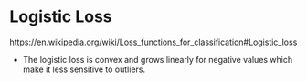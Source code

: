 # Logistic Loss

https://en.wikipedia.org/wiki/Loss_functions_for_classification#Logistic_loss


- The logistic loss is convex and grows linearly for negative values which make it less sensitive to outliers.



